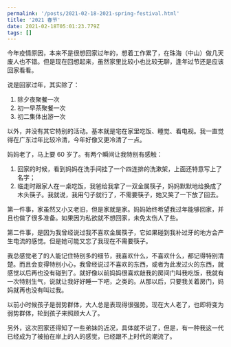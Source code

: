 ```yaml
---
permalink: '/posts/2021-02-18-2021-spring-festival.html'
title: '2021 春节'
date: 2021-02-18T05:01:23.779Z
tags: []
---
```


今年疫情原因，本来不是很想回家过年的，想着工作累了，在珠海（中山）做几天废人也不错。但是现在回想起来，虽然家里比较小也比较无聊，逢年过节还是应该回家看看。

<!-- more -->

说是回家过年，其实除了：

1. 除夕夜聚餐一次
2. 初一早茶聚餐一次
3. 初二集体出游一次

以外，并没有其它特别的活动。基本就是宅在家里吃饭、睡觉、看电视。我一直觉得在广东过年比较冷清，今年好像又更冷清了一点。

妈妈老了，马上要 60 岁了。有两个瞬间让我特别有感触：

1. 回家的时候，看到妈妈在洗手间挂了一个四连排的洗漱架，上面还特意写上了名字；
2. 临走时跟家人在一桌吃饭，我爸给我拿了一双金属筷子，妈妈默默地给换成了木头筷子。我就说，我用勺子就行了，不需要筷子，她又笑了一下放了回去。

第一件事，家虽然又小又老旧，但是家就是家。妈妈始终希望我过年能够回家，并且也做了很多准备。如果因为私欲就不想回家，未免太伤人了些。

第二件事，是因为我曾经说过我不喜欢金属筷子，它如果碰到我补过牙的地方会产生电流的感觉。但是她可能又忘了我现在不需要筷子。

我总感觉老了的人能记住特别多的细节，我喜欢什么，不喜欢什么，都记得特别清楚。而且会变得特别小心，我曾经说过不喜欢的东西，或者为此发过火的东西，就感觉以后再也没有碰到了。就好像以前妈妈很喜欢敲我的房间门叫我吃饭，我就有一次特别生气，说就让我好好睡一下吧，之类的。从那以后，只要我关着房门，妈妈就再也没有叫过我。

以前小时候孩子是弱势群体，大人总是表现得很强势。现在大人老了，也即将变为弱势群体，轮到孩子来照顾大人了。

另外，这次回家还得知了一些弟妹的近况，具体就不说了，但是，有一种我这一代已经成为了被拍在岸上的人的感觉，已经跟不上时代的潮流了。
